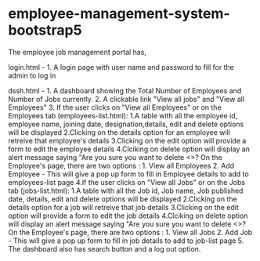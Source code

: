 # employee-management-system-bootstrap5

The employee job management portal has,

login.html -
    1. A login page with user name and password to fill for the admin to log in

dssh.html -
    1. A dashboard showing the Total Number of Employees and Number of Jobs currently.
    2. A clickable link "View all jobs" and "View all Employees"
    3. If the user clicks on "View all Employees" or on the Employees tab (employees-list.html):
            1.A table with all the employee id, employee name, joining date, designation,details, edit and delete options will be displayed
            2.Clicking on the details option for an employee will retreive that employee's details
            3.Clicking on the edit option will provide a form to edit the employee details
            4.Clciking on delete option will display an alert message saying "Are you sure you want to delete <<employee  name>>?
       On the Employee's page, there are two options :
            1. View all Employees
            2. Add Employee - This will give a pop up form to fill in Employee details to add to employees-list page
     4.If the user clicks on "View all Jobs" or on the Jobs tab (jobs-list.html):
            1.A table with all the Job id, Job name, Job published date, details, edit and delete options will be displayed
            2.Clicking on the details option for a job will retreive that job details
            3.Clicking on the edit option will provide a form to edit the job details
            4.Clciking on delete option will display an alert message saying "Are you sure you want to delete <<job  name>>?
       On the Employee's page, there are two options :
            1. View all Jobs
            2. Add Job - This will give a pop up form to fill in job details to add to job-list page
     5. The dashboard also has search button and a log out option.
      
